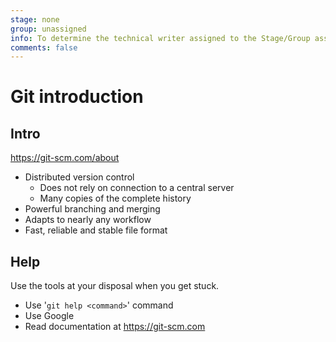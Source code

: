```yaml
---
stage: none
group: unassigned
info: To determine the technical writer assigned to the Stage/Group associated with this page, see https://about.gitlab.com/handbook/engineering/ux/technical-writing/#assignments
comments: false
---
```


# Git introduction

## Intro

<https://git-scm.com/about>

- Distributed version control
  - Does not rely on connection to a central server
  - Many copies of the complete history
- Powerful branching and merging
- Adapts to nearly any workflow
- Fast, reliable and stable file format

## Help

Use the tools at your disposal when you get stuck.

- Use '`git help <command>`' command
- Use Google
- Read documentation at <https://git-scm.com>
